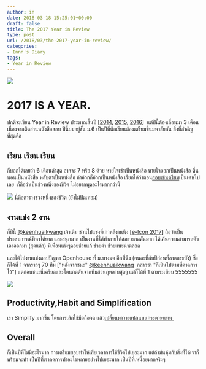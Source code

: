 ```yaml
---
author: in
date: 2018-03-18 15:25:01+00:00
draft: false
title: The 2017 Year in Review
type: post
url: /2018/03/the-2017-year-in-review/
categories:
- Innn's Diary
tags:
- Year in Review
---
```


![](https://www.cyruszhang.com/wp-content/uploads/2014/03/1000_Cranes_for_Japan_Sans_Text-1-1024x640.jpg)



# 2017 IS A YEAR.


<!-- more -->
ปกติจะเขียน Year in Review ประมาณสิ้นปี [[2014](https://www.cyruszhang.com/2014/12/the-2014-year-in-review/), [2015](https://www.cyruszhang.com/2015/12/the-2015-year-in-review/), [2016](https://www.cyruszhang.com/2016/12/the-2016-year-in-review/)]  แต่ปีนี้ต้องเลื่อนมา 3 เดือนเนื่องจากติดอ่านหนังสือสอบ ปีนี้ผมอยู่ชั้น ม.6 เป็นปีที่นักเรียนต้องเตรียมขึ้นมหาลัยกัน สิ่งที่สำคัญที่สุดคือ


## เรียน เรียน เรียน


ก็บอกได้เลยว่า 6 เดือนล่าสุด อาจจะ 7 หรือ 8 ด้วย หายใจเข้าเป็นหนังสือ หายใจออกเป็นหนังสือ ตื่นนอนเป็นหนังสือ หลับตาเป็นหนังสือ ถ้าอ้วกก็อ้วกเป็นหนังสือ เรียกได้ว่าตอน[สอบเข้าเตรียม](https://www.cyruszhang.com/2015/04/finally-i-get-tu/)เป็นเศษไปเลย  ก็ถือว่าเป็นช่วงหนึ่งของชีวิต ไม่อยากพูดอะไรมากกว่านี้

![](https://www.cyruszhang.com/wp-content/uploads/2018/03/jan_calendar-1024x570.png)
นี่คือตารางช่วงหนึ่งของชีวิต (ยังไม่ปิดเทอม)


## งานแข่ง 2 งาน


ก็ปีนี้ [@keenhuaikwang](https://twitter.com/keenhuaikwang) เจ้าเดิม ชวนไปแข่งที่เกาหลีงานนึง [[e-Icon 2017](https://www.cyruszhang.com/2017/09/e-icon-world-contest-2017/)] ถือว่าเป็นประสบการณ์ที่หาได้ยาก และสนุกมาก เป็นงานที่ได้ทำภายใต้สภาวะกดดันมาก ได้เค้นความสามารถตัวเองออกมา (สุดแล้ว) มีเพื่อนเก่งๆคอยช่วยแก้ ช่วยด่า ช่วยแนะนำตลอด

และได้ไปงานแข่งตอบปัญหา Openhouse ที่ ม.บางมด อีกท่ี่นึง (คนละที่กับปีก่อนที่ลาดกระบัง) ซึ่งก็ได้ที่ 1 จากราวๆ 70 ทีม ["หลังจากชนะ" [@keenhuaikwang](https://twitter.com/keenhuaikwang)  กล่าวว่า "ก็เป็นไปตามที่คาดการไว้"] แต่ก่อนชนะนี่เครียดและโดนกดดันจากทีมสวนกุหลาบสุดๆ แต่ก็ได้ที่ 1 ตามระเบียบ 5555555

![](https://www.cyruszhang.com/wp-content/uploads/2018/03/IMG_5680-1024x576.jpg)



## Productivity,Habit and Simplification


เรา Simplify มากขึ้น โดยการเลิกใช้มือถือจด แล้ว[เปลี่ยนมาวางแปลนบนกระดาษแทน ](https://www.cyruszhang.com/2018/04/principle-of-lazy-student/)


## Overall


ก็เป็นปีที่ไม่มีอะไรมาก การเตรียมสอบทำให้เสียเวลาการใช้ชีวิตไปเยอะมาก แต่ถ้ามันคุ้มกับสิ่งที่ได้เราก็พร้อมจะทำ เป็นปีที่เราลดการทำอะไรหลายอย่างไปเยอะมาก เป็นปีที่เหนื่อยมากจริงๆ
